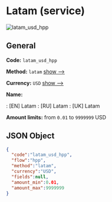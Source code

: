 
# Latam (service) 
![latam_usd_hpp](https://static.openfintech.io/payment_methods/latam_usd_hpp/logo.svg?w=400&c=v0.59.26#w200)  

## General 
 
**Code:** `latam_usd_hpp` 
 
**Method:** `latam` 
 [show -->](/payment-methods/latam/) 
 
**Currency:** `USD` [show -->](/currencies/USD/) 
 
**Name:** 
 
:	[EN] Latam 
:	[RU] Latam 
:	[UK] Latam 
 
**Amount limits:** from `0.01` to `9999999` USD 

## JSON Object 

```json
{
  "code":"latam_usd_hpp",
  "flow":"hpp",
  "method":"latam",
  "currency":"USD",
  "fields":null,
  "amount_min":0.01,
  "amount_max":9999999
}
```  

